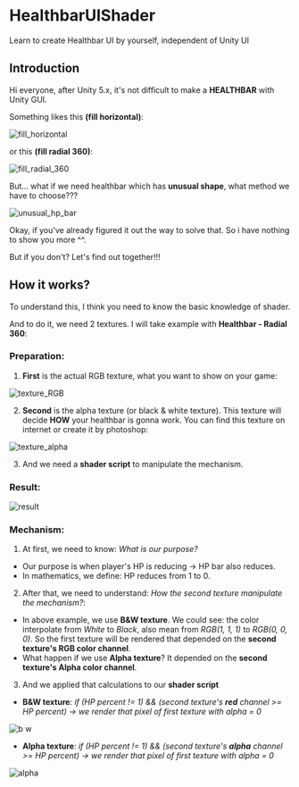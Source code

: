 # HealthbarUIShader
Learn to create Healthbar UI by yourself, independent of Unity UI
## Introduction
Hi everyone, after Unity 5.x, it's not difficult to make a **HEALTHBAR** with Unity GUI. 

Something likes this **(fill horizontal)**:

![fill_horizontal](https://user-images.githubusercontent.com/19847972/37563106-231d6a4e-2aac-11e8-8965-72d159a60657.gif)

or this **(fill radial 360)**:

![fill_radial_360](https://user-images.githubusercontent.com/19847972/37563148-e1495050-2aac-11e8-9081-23db0ff76744.gif)

But... what if we need healthbar which has **unusual shape**, what method we have to choose???

![unusual_hp_bar](https://user-images.githubusercontent.com/19847972/37563206-3b2cd2b2-2aae-11e8-9861-8832d0acbe60.png)

Okay, if you've already figured it out the way to solve that. So i have nothing to show you more ^^. 

But if you don't? Let's find out together!!!

## How it works?
To understand this, I think you need to know the basic knowledge of shader. 

And to do it, we need 2 textures. I will take example with **Healthbar - Radial 360**:

### Preparation:
1. **First** is the actual RGB texture, what you want to show on your game:

![texture_RGB](https://user-images.githubusercontent.com/19847972/37563537-913770de-2ab5-11e8-96b6-364443686a87.png)

2. **Second** is the alpha texture (or black & white texture). This texture will decide **HOW** your healthbar is gonna work. You can find this texture on internet or create it by photoshop:

![texture_alpha](https://user-images.githubusercontent.com/19847972/37563538-9343718e-2ab5-11e8-907a-73512b2c89e3.png)

3. And we need a **shader script** to manipulate the mechanism.

### Result:

![result](https://user-images.githubusercontent.com/19847972/37563524-1fcea8ea-2ab5-11e8-8581-5ff1a17f0680.gif)

### Mechanism:
1. At first, we need to know: *What is our purpose?*
  - Our purpose is when player's HP is reducing -> HP bar also reduces.
  - In mathematics, we define: HP reduces from 1 to 0.
2. After that, we need to understand: *How the second texture manipulate the mechanism?*:
  - In above example, we use **B&W texture**. We could see: the color interpolate from *White* to *Black*, also mean from *RGB(1, 1, 1)* to *RGB(0, 0, 0)*. So the first texture will be rendered that depended on the **second texture's RGB color channel**.
  - What happen if we use **Alpha texture**? It depended on the **second texture's Alpha color channel**.
3. And we applied that calculations to our **shader script**
  - **B&W texture**: *if (HP percent != 1) && (second texture's __red__ channel >= HP percent) -> we render that pixel of first texture with alpha = 0*
  
![b w](https://user-images.githubusercontent.com/19847972/37563800-384cff92-2abb-11e8-803b-0059a9a08a96.JPG)
  - **Alpha texture**: *if (HP percent != 1) && (second texture's __alpha__ channel >= HP percent) -> we render that pixel of first texture with alpha = 0*
  
![alpha](https://user-images.githubusercontent.com/19847972/37563799-36b4e4b0-2abb-11e8-9b5e-fdea107691f3.JPG)

